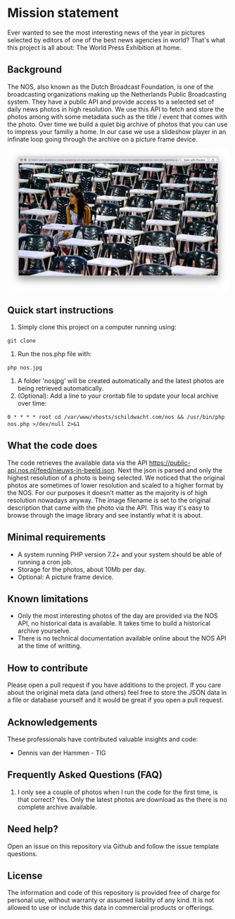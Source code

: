 # Mission statement
Ever wanted to see the most interesting news of the year in pictures selected by editors of one of the best news agencies in world? 
That's what this project is all about: The World Press Exhibition at home.

## Background
The NOS, also known as the Dutch Broadcast Foundation, is one of the broadcasting organizations making up the Netherlands Public Broadcasting system. They have a public API and provide access to a selected set of daily news photos in high resolution. We use this API to fetch and store the photos among with some metadata such as the title / event that comes with the photo. Over time we build a quiet big archive of photos that you can use to impress your familiy a home. In our case we use a slideshow player in an infinate loop going through the archive on a picture frame device.

![NOS 4 september](/originals/example1.jpg)

## Quick start instructions
1. Simply clone this project on a computer running using:
```
git clone
```
1. Run the nos.php file with:
```
php nos.jpg
```
1. A folder 'nosjpg' will be created automatically and the latest photos are being retrieved automatically. 
1. (Optional): Add a line to your crontab file to update your local archive over time: 
```
0 * * * * root cd /var/www/vhosts/schildwacht.com/nos && /usr/bin/php nos.php >/dev/null 2>&1
```

## What the code does
The code retrieves the available data via the API https://public-api.nos.nl/feed/nieuws-in-beeld.json. 
Next the json is parsed and only the highest resolution of a photo is being selected. We noticed that the original photos are sometimes of lower resolution and scaled to a higher format by the NOS. For our purposes it doesn't matter as the majority is of high resolution nowadays anyway.
The image filename is set to the original description that came with the photo via the API. This way it's easy to browse through the image library and see instantly what it is about.

## Minimal requirements
* A system running PHP version 7.2+ and your system should be able of running a cron job.
* Storage for the photos, about 10Mb per day.
* Optional: A picture frame device. 

## Known limitations
* Only the most interesting photos of the day are provided via the NOS API, no historical data is available. It takes time to build a historical archive yourselve.
* There is no technical documentation available online about the NOS API at the time of writting.

## How to contribute
Please open a pull request if you have additions to the project.
If you care about the original meta data (and others) feel free to store the JSON data in a file or database yourself and it would be great if you open a pull request. 

## Acknowledgements
These professionals have contributed valuable insights and code:
- Dennis van der Hammen - TIG

## Frequently Asked Questions (FAQ)
1. I only see a couple of photos when I run the code for the first time, is that correct?
Yes. Only the latest photos are download as the there is no complete archive available.

## Need help?
Open an issue on this repository via Github and follow the issue template questions.

## License
The information and code of this repository is provided free of charge for personal use, without warranty or assumed liability of any kind. It is not allowed to use or include this data in commercial products or offerings.
